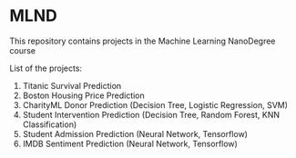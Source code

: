 # MLND
This repository contains projects in the Machine Learning NanoDegree course

List of the projects:
1) Titanic Survival Prediction
2) Boston Housing Price Prediction
3) CharityML Donor Prediction (Decision Tree, Logistic Regression, SVM)
4) Student Intervention Prediction (Decision Tree, Random Forest, KNN Classification)
5) Student Admission Prediction (Neural Network, Tensorflow)
6) IMDB Sentiment Prediction (Neural Network, Tensorflow)
